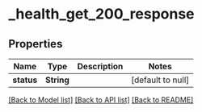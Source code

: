 # \_health_get_200_response

## Properties

| Name       | Type       | Description | Notes             |
| ---------- | ---------- | ----------- | ----------------- |
| **status** | **String** |             | [default to null] |

[[Back to Model list]](../README.md#documentation-for-models) [[Back to API list]](../README.md#documentation-for-api-endpoints) [[Back to README]](../README.md)
